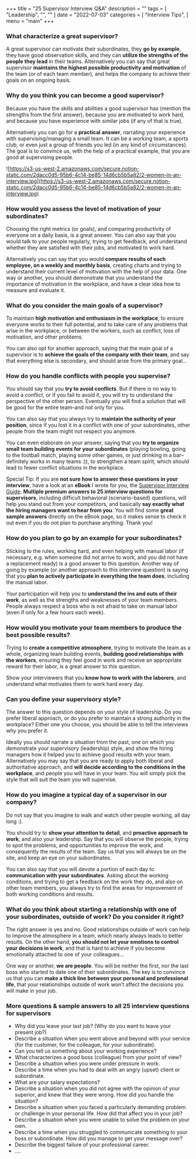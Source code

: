 +++
title = "25 Supervisor Interview Q&A"
description = ""
tags = [
    "Leadership",
    "",
    ""
]
date = "2022-07-03"
categories = [
    "Interview Tips",
]
menu = "main"
+++

### What characterize a great supervisor?

A great supervisor can motivate their subordinates, they **go by example**, they have good observation skills, and they can **utilize the strengths of the people they lead** in their teams.
Alternatively you can say that great supervisor **maintains the highest possible productivity and motivation** of the team (or of each team member), and helps the company to achieve their goals on an ongoing basis.

### Why do you think you can become a good supervisor?

Because you have the skills and abilities a good supervisor has (mention the strengths from the first answer), because you are motivated to work hard, and because you have experience with similar jobs (if any of that is true).

Alternatively you can go for a **practical answer**, narrating your experience with supervising/managing a small team. It can be a working team, a sports club, or even just a group of friends you led (in any kind of circumstances). The goal is to convince us, with the help of a practical example, that you are good at supervising people.

![https://s3-us-west-2.amazonaws.com/secure.notion-static.com/2dacc0d5-95b6-4c14-be85-14d6cb5b5a82/2-women-in-an-interview.jpg](https://s3-us-west-2.amazonaws.com/secure.notion-static.com/2dacc0d5-95b6-4c14-be85-14d6cb5b5a82/2-women-in-an-interview.jpg)

### How would you assess the level of motivation of your subordinates?

Choosing the right metrics (or goals), and comparing productivity of everyone on a daily basis, is a great answer. You can also say that you would talk to your people regularly, trying to get feedback, and understand whether they are satisfied with their jobs, and motivated to work hard.

Alternatively you can say that you would **compare results of each employee, on a weekly and monthly basis**, creating charts and trying to understand their current level of motivation with the help of your data. One way or another, you should demonstrate that you understand the importance of motivation in the workplace, and have a clear idea how to measure and evaluate it.

### What do you consider the main goals of a supervisor?

To maintain **high motivation and enthusiasm in the workplace**, to ensure everyone works to their full potential, and to take care of any problems that arise in the workplace, or between the workers, such as conflict, loss of motivation, and other problems.

You can also opt for another approach, saying that the main goal of a supervisor is to **achieve the goals of the company with their team**, and say that everything else is secondary, and should arise from the primary goal…

### How do you handle conflicts with people you supervise?

You should say that you **try to avoid conflicts**. But if there is no way to avoid a conflict, or if you fail to avoid it, you will try to understand the perspective of the other person. Eventually you will find a solution that will be good for the entire team–and not only for you.

You can also say that you always try to **maintain the authority of your position**, since if you lost it in a conflict with one of your subordinates, other people from the team might not respect you anymore.

You can even elaborate on your answer, saying that you **try to organize small team building events for your subordinates** (playing bowling, going to the football match, playing some other games, or just drinking in a bar–definitely works in many teams :)), to strengthen a team spirit, which should lead to fewer conflict situations in the workplace.

Special Tip: If you are **not sure how to answer these questions in your interview**, have a look at an **eBook** I wrote for you, the [Supervisor Interview Guide](https://interviewpenguin.com/supervisor-interview-guide-fantastic-answers-to-all-difficult-questions/?supervisor1). **Multiple premium answers to 25 interview questions for supervisors**, including difficult behavioral (scenario-based) questions, will help you stand out from your competitors, and basically **say exactly what the hiring managers want to hear from you**. You will find some **great sample answers** directly on the eBook page, so it makes sense to check it out even if you do not plan to purchase anything. Thank you!

### How do you plan to go by an example for your subordinates?

Sticking to the rules, working hard, and even helping with manual labor (if necessary, e.g. when someone did not arrive to work, and you did not have a replacement ready) is a good answer to this question. Another way of going by example (or another approach to this interview question) is saying that you **plan to actively participate in everything the team does**, including the manual labor.

Your participation will help you to **understand the ins and outs of their work**, as well as the strengths and weaknesses of your team members. People always respect a boss who is not afraid to take on manual labor (even if only for a few hours each week).

### How would you motivate your team members to produce the best possible results?

Trying to **create a competitive atmosphere**, trying to motivate the team as a whole, organizing team building events, **building good relationships with the workers**, ensuring they feel good in work and receive an appropriate reward for their labor, is a great answer to this question.

Show your interviewers that you **know how to work with the laborers**, and understand what motivates them to work hard every day.

### Can you define your supervisory style?

The answer to this question depends on your style of leadership. Do you prefer liberal approach, or do you prefer to maintain a strong authority in the workplace? Either one you choose, you should be able to tell the interviews why you prefer it.

Ideally you should narrate a situation from the past, one on which you demonstrate your supervisory (leadership) style, and show the hiring managers how it helped you to achieve good results with your team. Alternatively you may say that you are ready to apply both liberal and authoritative approach, and **will decide according to the conditions in the workplace**, and people you will have in your team. You will simply pick the style that will suit the team you will supervise.

### How do you imagine a typical day of a supervisor in our company?

Do not say that you imagine to walk and watch other people working, all day long :).

You should try to **show your attention to detail**, and **proactive approach to work**, and also your leadership. Say that you will observe the people, trying to spot the problems, and opportunities to improve the work, and consequently the results of the team. Say us that you will always be on the site, and keep an eye on your subordinates.

You can also say that you will devote a portion of each day to **communication with your subordinates**. Asking about the working conditions, and trying to get a feedback on the work they do, and also on other team members, you always try to find the areas for improvement of both working conditions and results.

### What do you think about starting a relationship with one of your subordinates, outside of work? Do you consider it right?

The right answer is yes and no. Good relationships outside of work can help to improve the atmosphere in a team, which nearly always leads to better results. On the other hand, **you should not let your emotions to control your decisions in work**, and that is hard to achieve if you become emotionally attached to one of your colleagues…

One way or another, **we are people**. You will be neither the first, nor the last boss who started to date one of their subordinates. The key is to convince us that you can **make a thick line between your personal and professional life**, that your relationships outside of work won’t affect the decisions you will make in your job.

### More questions & sample answers to all 25 interview questions for supervisors

- Why did you leave your last job? (Why do you want to leave your present job?)
- Describe a situation when you went above and beyond with your service (for the customer, for the colleague, for your subordinate).
- Can you tell us something about your working experience?
- What characterizes a good boss (colleague) from your point of view?
- Describe a situation when you were under pressure in work.
- Describe a time when you had to deal with an angry (upset) client or subordinate.
- What are your salary expectations?
- Describe a situation when you did not agree with the opinion of your superior, and knew that they were wrong. How did you handle the situation?
- Describe a situation when you faced a particularly demanding problem or challenge in your personal life. How did that affect you in your job?
- Describe a situation when you were unable to solve the problem on your own.
- Describe a time when you struggled to communicate something to your boss or subordinate. How did you manage to get your message over?
- Describe the biggest failure of your professional career.
- ….

